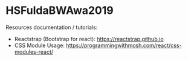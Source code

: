 # HSFuldaBWAwa2019

Resources documentation / tutorials: 
- Reactstrap (Bootstrap for react): https://reactstrap.github.io
- CSS Module Usage: https://programmingwithmosh.com/react/css-modules-react/
